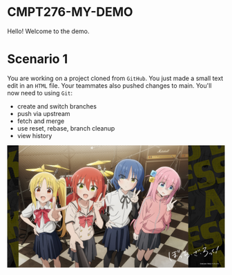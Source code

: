 # CMPT276-MY-DEMO
Hello! Welcome to the demo.

# Scenario 1
You are working on a project cloned from `GitHub`. You just made a small text edit in an `HTML` file. Your teammates also pushed changes to main. You'll now need to using `Git`:
- create and switch branches 
- push via upstream 
- fetch and merge 
- use reset, rebase, branch cleanup
- view history 

<img src="images/bocchi.jpg" width="600px" alt="bocchi band">

